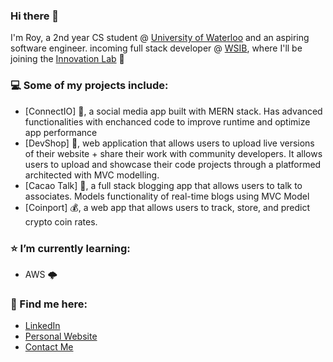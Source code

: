 ### Hi there 👋

I'm Roy, a 2nd year CS student @ [University of Waterloo](https://uwaterloo.ca/) and an aspiring software engineer. incoming full stack developer @ [WSIB](https://www.linkedin.com/company/wsib/), where I'll be joining the [Innovation Lab](https://www.linkedin.com/company/wsib-innovation-lab/) 🧪

### 💻 Some of my projects include:
- [ConnectIO] 💬, a social media app built with MERN stack. Has advanced functionalities with enchanced code to improve runtime and optimize app performance
- [DevShop] 👾, web application that allows users to upload live versions of their website + share their work with community developers. It allows users to upload and showcase their code projects through a platformed architected with MVC modelling.
- [Cacao Talk] 🍬, a full stack blogging app that allows users to talk to associates. Models functionality of real-time blogs using MVC Model
- [Coinport] 💰, a web app that allows users to track, store, and predict crypto coin rates.

### ⭐️ I’m currently learning:
- AWS 🌩️

### 📮 Find me here: 
- [LinkedIn](https://www.linkedin.com/in/roychon)
- [Personal Website](https://roychon.github.io)
- [Contact Me](mailto:rchon@uwaterloo.ca)

